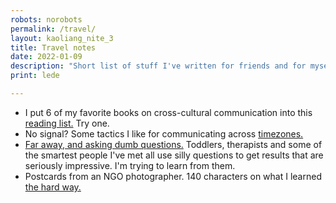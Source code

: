 ```yaml
---
robots: norobots
permalink: /travel/
layout: kaoliang_nite_3
title: Travel notes
date: 2022-01-09
description: "Short list of stuff I've written for friends and for myself."
print: lede

---
```



+ I put 6 of my favorite books on cross-cultural communication into this [reading list.] Try one.
+ No signal? Some tactics I like for communicating across [timezones.]
+ [Far away, and asking dumb questions.] Toddlers, therapists and some of the smartest people I've met all use silly questions to get results that are seriously impressive. I'm trying to learn from them.
+ Postcards from an NGO photographer. 140 characters on what I learned [the hard way.]


[reading list.]: https://www.zachmccabe.com/travel/reading-list

[timezones.]: https://www.zachmccabe.com/travel/timezones

[Far away, and asking dumb questions.]: https://www.zachmccabe.com/travel/dumb-questions

[the hard way.]: https://www.zachmccabe.com/travel/postcard

